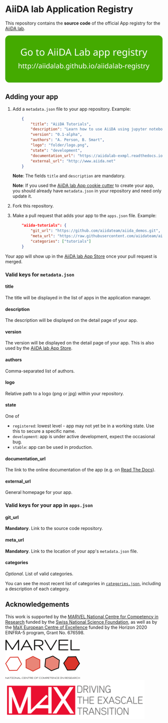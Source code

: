 # AiiDA lab Application Registry

This repository contains the **source code** of the official App registry for the [AiiDA lab](https://aiidalab.materialscloud.org).

<p align="center">
 <a href="http://aiidalab.github.io/aiidalab-registry" rel="Go to AiiDA lab app registry">
  <img src="make_ghpages/static/gotobutton.svg">
 </a>
</p>

## Adding your app

 1. Add a `metadata.json` file to your app repository. Example:

    ```json
        {
            "title": "AiiDA Tutorials",
            "description": "Learn how to use AiiDA using jupyter notebooks on the AiiDA lab.",
            "version": "0.1-alpha",
            "authors": "A. Person, B. Smart",
            "logo": "folder/logo.png",
            "state": "development",
            "documentation_url": "https://aiidalab-exmpl.readthedocs.io",
            "external_url": "http://www.aiida.net"
        }
    ```

    **Note**: The fields `title` and `description` are mandatory.

    **Note**: If you used the
    [AiiDA lab App cookie cutter](https://github.com/aiidalab/aiidalab-app-cutter)
    to create your app, you should already have `metadata.json` in your repository
    and need only update it.

 1. Fork this repository.

 1. Make a pull request that adds your app to the `apps.json` file. Example:

    ```json
        "aiida-tutorials": {
            "git_url": "https://github.com/aiidateam/aiida_demos.git",
            "meta_url": "https://raw.githubusercontent.com/aiidateam/aiida_demos/master/metadata.json",
            "categories": ["tutorials"]
        }
    ```

Your app will show up in the
[AiiDA lab App Store](https://github.com/aiidalab/aiidalab-home/blob/master/appstore.ipynb)
once your pull request is merged.

### Valid keys for `metadata.json`

#### title

The title will be displayed in the list of apps in the application manager.

#### description

The description will be displayed on the detail page of your app.

#### version

The version will be displayed on the detail page of your app.
This is also used by the
[AiiDA lab App Store](https://github.com/aiidalab/aiidalab-home/blob/master/appstore.ipynb).

#### authors

Comma-separated list of authors.

#### logo

Relative path to a logo (png or jpg) within your repository.

#### state

One of

* `registered`: lowest level - app may not yet be in a working state.
  Use this to secure a specific name.
* `development`: app is under active development, expect the occasional bug.
* `stable`: app can be used in production.

#### documentation_url

The link to the online documentation of the app (e.g. on
[Read The Docs](https://readthedocs.org/)).

#### external_url

General homepage for your app.

### Valid keys for your app in `apps.json`

#### git_url

**Mandatory**.
Link to the source code repository.

#### meta_url

**Mandatory**.
Link to the location of your app's `metadata.json` file.

#### categories

*Optional*.
List of valid categories.

You can see the most recent list of categories in
[`categories.json`](https://github.com/aiidalab/aiidalab-registry/blob/master/categories.json),
including a description of each category.

## Acknowledgements

This work is supported by the [MARVEL National Centre for Competency in Research](<http://nccr-marvel.ch>)
funded by the [Swiss National Science Foundation](<http://www.snf.ch/en>), as well as by the [MaX
European Centre of Excellence](<http://www.max-centre.eu/>) funded by the Horizon 2020 EINFRA-5 program,
Grant No. 676598.

![MARVEL](make_ghpages/static/img/MARVEL.png)
![MaX](make_ghpages/static/img/MaX.png)

